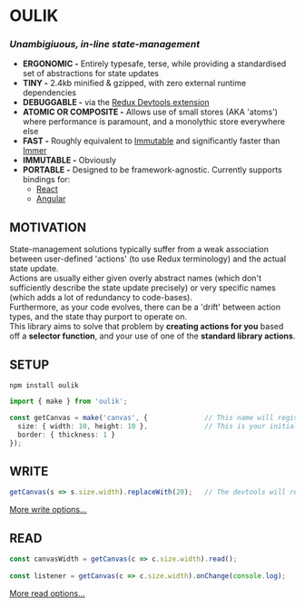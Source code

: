 # OULIK #
### ***Unambigiuous, in-line state-management*** ###
- **ERGONOMIC -** Entirely typesafe, terse, while providing a standardised set of abstractions for state updates
- **TINY -** 2.4kb minified & gzipped, with zero external runtime dependencies
- **DEBUGGABLE -** via the [Redux Devtools extension](https://chrome.google.com/webstore/detail/redux-devtools/lmhkpmbekcpmknklioeibfkpmmfibljd?hl=en)
- **ATOMIC OR COMPOSITE -** Allows use of small stores (AKA 'atoms') where performance is paramount, and a monolythic store everywhere else
- **FAST -** Roughly equivalent to [Immutable](https://github.com/immutable-js/immutable-js) and significantly faster than [Immer](https://github.com/immerjs/immer)
- **IMMUTABLE -** Obviously
- **PORTABLE -** Designed to be framework-agnostic. Currently supports bindings for:
  - [React](./readme-react.md)
  - [Angular](./readme-angular.md)

## MOTIVATION ##
State-management solutions typically suffer from a weak association between user-defined 'actions' (to use Redux terminology) and the actual state update.  
Actions are usually either given overly abstract names (which don't sufficiently describe the state update precisely) or very specific names (which adds a lot of redundancy to code-bases).  
Furthermore, as your code evolves, there can be a 'drift' between action types, and the state thay purport to operate on.  
This library aims to solve that problem by **creating actions for you** based off a **selector function**, and your use of one of the **standard library actions**.  

## SETUP ##

```console
npm install oulik
```
```Typescript
import { make } from 'oulik';

const getCanvas = make('canvas', {              // This name will register your store with the Redux Devtools Extension
  size: { width: 10, height: 10 },              // This is your initial state. It can be a simple primitive value, or something far more nested. It just needs to be serializable.
  border: { thickness: 1 }                           
});       
```

## WRITE ##
```Typescript
getCanvas(s => s.size.width).replaceWith(20);   // The devtools will register the action: `{ type: 'size.width.replaceWith()', payload: 20 }` and your state will be updated.
```
[More write options...](./readme-actions.md)

## READ ##

```Typescript
const canvasWidth = getCanvas(c => c.size.width).read();
                       
const listener = getCanvas(c => c.size.width).onChange(console.log);    
```
[More read options...](./readme-read.md)